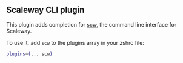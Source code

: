 ## Scaleway CLI plugin

This plugin adds completion for [scw](https://github.com/scaleway/scaleway-cli), the command line interface for Scaleway.

To use it, add `scw` to the plugins array in your zshrc file:

```zsh
plugins=(... scw)
```
